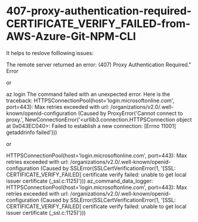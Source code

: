 # 407-proxy-authentication-required-CERTIFICATE_VERIFY_FAILED-from-AWS-Azure-Git-NPM-CLI
It helps to reslove folllowing issues:

The remote server returned an error: (407) Proxy Authentication Required." Error 

or

az login The command failed with an unexpected error. Here is the traceback: HTTPSConnectionPool(host='login.microsoftonline.com', port=443): Max retries exceeded with url: /organizations/v2.0/.well-known/openid-configuration (Caused by ProxyError('Cannot connect to proxy.', NewConnectionError('<urllib3.connection.HTTPSConnection object at 0x043EC040>: Failed to establish a new connection: [Errno 11001] getaddrinfo failed')))

or

HTTPSConnectionPool(host='login.microsoftonline.com', port=443): Max retries exceeded with url: /organizations/v2.0/.well-known/openid-configuration (Caused by SSLError(SSLCertVerificationError(1, '[SSL: CERTIFICATE_VERIFY_FAILED] certificate verify failed: unable to get local issuer certificate (_ssl.c:1125)'))) az_command_data_logger: HTTPSConnectionPool(host='login.microsoftonline.com', port=443): Max retries exceeded with url: /organizations/v2.0/.well-known/openid-configuration (Caused by SSLError(SSLCertVerificationError(1, '[SSL: CERTIFICATE_VERIFY_FAILED] certificate verify failed: unable to get local issuer certificate (_ssl.c:1125)')))
